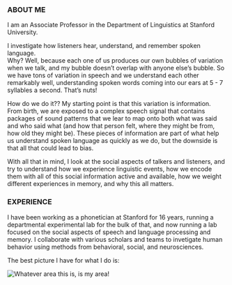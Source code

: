 <h3>ABOUT ME</h3>

I am an Associate Professor in the Department of Linguistics at Stanford University. <br>

I investigate how listeners hear, understand, and remember spoken language. <br> Why?  Well, because each one of us produces our own bubbles of variation when we talk, and my bubble doesn’t overlap with anyone else’s bubble.  So we have tons of variation in speech and we understand each other remarkably well, understanding spoken words coming into our ears at 5 - 7 syllables a second.  That’s nuts! <br>

How do we do it?? My starting point is that this variation is information. From birth, we are exposed to a complex speech signal that contains packages of sound patterns that we lear to map onto both what was said and who said what (and how that person felt, where they might be from, how old they might be).  These pieces of information are part of what help us understand spoken language as quickly as we do, but the downside is that all that could lead to bias. <br> 

With all that in mind, I look at the social aspects of talkers and listeners, and try to understand how we experience linguistic events, how we encode them with all of this social information active and available, how we weight different experiences in memory, and why this all matters.  

<h3>EXPERIENCE</h3>

I have been working as a phonetician at Stanford for 16 years, running a departmental experimental lab for the bulk of that, and now running a lab focused on the social aspects of speech and language processing and memory.  I collaborate with various scholars and teams to invetigate human behavior using methods from behavioral, social, and neurosciences. <br>

The best picture I have for what I do is:<br>

![Whatever area this is, is my area!](https://drive.google.com/file/d/1Q6SiASwll7E7sL9YCkepKKEWEzw1vuQA/view?usp=share_link)<br>
